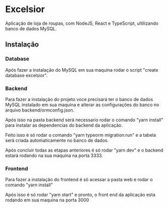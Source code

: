 # Excelsior
Aplicação de loja de roupas, com NodeJS, React e TypeScript, ultilizando banco de dados MySQL.
<h2>Instalação</h2>
<h3>Database</h3>
<p>Após fazer a instalação do MySQL em sua maquina rodar o script "create database excelsior".</p>
<h3>Backend</h3>
<p>Para fazer a instalação do projeto voce precisará ter o banco de dados MySQL instalado em sua maquina e alterar as configurações do banco no arquivo backend/ormconfig.json.</p>
<p>Após isso na pasta backend será necessario rodar o comando "yarn install" para instalar as dependencias do backend da aplicação.</p>
<p>Feito isso é só rodar o comando "yarn typeorm migration:run" e a tabela será criada automaticamente no banco de dados.</p>
<p>Após concluir todas as etapas anteriores é só rodar "yarn dev" e o backend estará rodando na sua maquina na porta 3333.</p>
<h3>Frontend</h3>
<p>Para fazer a instalação do frontend é só acessar a pasta web e rodar o comando "yarn install"</p>
<p>Após isso é só rodar "yarn start" e pronto, o front end da aplicação esta rodando em sua maquina na porta 3000</p>
